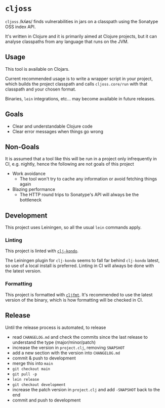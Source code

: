 # `cljoss`

`cljoss` /kʎøs/ finds vulnerabilities in jars on a classpath
using the Sonatype OSS index API.

It's written in Clojure and it is primarily aimed at
Clojure projects, but it can analyse classpaths from
any language that runs on the JVM.

## Usage

This tool is available on Clojars.

Current recommended usage is to write a wrapper
script in your project, which builds the project 
classpath and calls `cljoss.core/run` with that
classpath and your chosen format.

Binaries, `lein` integrations, etc...
may become available in future releases.

## Goals

- Clear and understandable Clojure code
- Clear error messages when things go wrong

## Non-Goals

It is assumed that a tool like this will be run
in a project only infrequently in CI, e.g. nightly,
hence the following are not goals of this project

- Work avoidance
    - The tool won't try to cache any information or avoid fetching things again
- Blazing performance
    - The HTTP round trips to Sonatype's API will always be the bottleneck

## Development

This project uses Leiningen, so all the usual `lein` commands apply.

### Linting

This project is linted with 
[`clj-kondo`](https://github.com/clj-kondo/clj-kondo).

The Leiningen plugin for `clj-kondo` 
seems to fall far behind `clj-kondo`
latest, so use of a local install is preferred. 
Linting in CI will always be done with the latest version.

### Formatting

This project is formatted with 
[`cljfmt`](https://github.com/weavejester/cljfmt).
It's recommended to use the latest version of the binary,
which is how formatting will be checked in CI.

## Release

Until the release process is automated, to release

- read `CHANGELOG.md` and check the commits since the last
   release to understand the type (major/minor/patch)
- increase the version in `project.clj`, removing `SNAPSHOT`
- add a new section with the version into `CHANGELOG.md`
- commit & push to development
- merge this into `main`
- `git checkout main`
- `git pull -p`
- `lein release`
- `git checkout development`
- increase the patch version in `project.clj`
    and add `-SNAPSHOT` back to the end
- commit and push to development
